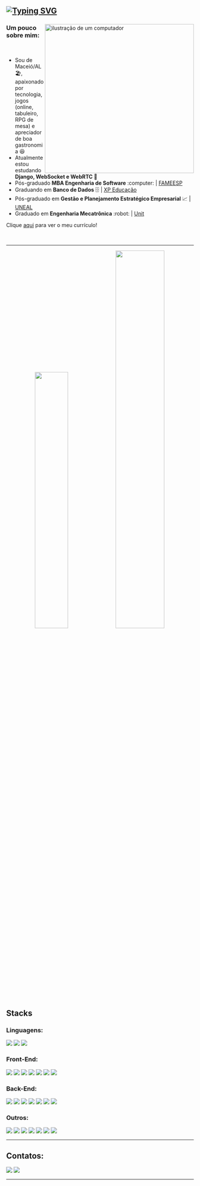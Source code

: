 ## [![Typing SVG](https://readme-typing-svg.demolab.com?font=Indie+Flower&size=40&pause=1000&color=00f&background=fff&vCenter=true&width=1200&height=60&lines=%F0%9F%91%8B+Olá,+Meu+nome+é+Luiz+Filipe,+Sou+Engenheiro+de+Software)](https://git.io/typing-svg)
 
  <div>
		<img src="https://raw.githubusercontent.com/MicaelliMedeiros/micaellimedeiros/master/image/computer-illustration.png" alt="ilustração de um computador" min-width="400px" max-width="400px" width="400px" align="right">
    <h3>Um pouco sobre mim:</h3>
    <br>
    <ul>
      <li>Sou de Maceió/AL 🏖️, apaixonado por tecnologia, jogos (online, tabuleiro, RPG de mesa) e apreciador de boa gastronomia 😆 </li>
      <li>Atualmente estou estudando <strong> Django, WebSocket e WebRTC </strong> 🌱</li>
	  <li>Pós-graduado <strong>MBA Engenharia de Software</strong> :computer: | <a href="https://faculdademetropolitana.edu.br/">FAMEESP</a></li>
      <li>Graduando em <strong>Banco de Dados</strong> 🗄️ | <a href="https://www.xpeducacao.com.br/?utm_source=google&utm_medium=cpc&utm_campaign=awareness_home_xpe&utm_term=29082022&utm_content=marcaxpe&gclid=Cj0KCQjw-fmZBhDtARIsAH6H8qhEMBIZzLxoSYn65MFUMYbEkcG63bIYj-YKTmCMCeX_ReR7LqpkmQ0aAhRUEALw_wcB">XP Educação</a></li>
      <li>Pós-graduado em <strong>Gestão e Planejamento Estratégico Empresarial</strong> 📈 | <a href="http://www.uneal.edu.br/">UNEAL</a></li>
      <li>Graduado em <strong>Engenharia Mecatrônica</strong> :robot: | <a href="https://www.unit.br/">Unit</a></li>
    </ul>
  </div>

Clique [aqui](https://drive.google.com/file/d/1ZcPIxUQlnnAGc2-egup5MpP0KC7gvmZn/view?usp=sharing) para ver o meu currículo!

  <!-- <p>Clique 
      <a href="https://luizfilipelgs.github.io/Portfolio/#hs"           target="_blank">
         aqui
      </a>
      para ver meu porfólio web!
   </p>-->
<br>
<hr>

<div align="center">
  <img width=42%  src="https://github-readme-stats.vercel.app/api/top-langs/?username=luizfilipelgs&layout=compact&langs_count=10&theme=github"/>
  <img width=51% src="http://github-profile-summary-cards.vercel.app/api/cards/productive-time?username=luizfilipelgs&theme=github&utcOffset=-3"/>
</div>

<br>

<h2>Stacks</h2>

<h3>Linguagens:</h3>
<div align="left" style="display: inline-block">
  <img src="https://img.shields.io/badge/javascript-%23323330.svg?style=for-the-badge&logo=javascript&logoColor=%23F7DF1E" />
  <img src="https://img.shields.io/badge/typescript-%23007ACC.svg?style=for-the-badge&logo=typescript&logoColor=white" />
  <img src="https://img.shields.io/badge/python-3670A0?style=for-the-badge&logo=python&logoColor=ffdd54" />
</div>

<h3>Front-End:</h3>
<div align="left" style="display: inline-block">
  <img src="https://img.shields.io/badge/react-%2320232a.svg?style=for-the-badge&logo=react&logoColor=%2361DAFB" />
  <img src="https://img.shields.io/badge/React%20Native-20232A?style=for-the-badge&logo=react&logoColor=61DAFB" />
  <img src="https://img.shields.io/badge/next.js-%23000000.svg?style=for-the-badge&logo=nextdotjs&logoColor=white" />
  <img src="https://img.shields.io/badge/redux-%23593d88.svg?style=for-the-badge&logo=redux&logoColor=white" />
  <img src="https://img.shields.io/badge/tailwindcss-%2338B2AC.svg?style=for-the-badge&logo=tailwind-css&logoColor=white" />
  <img src="https://img.shields.io/badge/MUI-%230081CB.svg?style=for-the-badge&logo=mui&logoColor=white" />
  <img src="https://img.shields.io/badge/styled--components-%23DB7093.svg?style=for-the-badge&logo=styled-components&logoColor=white" />
  <!-- <img src="https://img.shields.io/badge/figma-%23F24E1E.svg?style=for-the-badge&logo=figma&logoColor=white" /> -->
</div>

<h3>Back-End:</h3>
<div align="left" style="display: inline-block">
  <img src="https://img.shields.io/badge/node.js-6DA55F?style=for-the-badge&logo=node.js&logoColor=white" />
  <img src="https://img.shields.io/badge/express-%23404d59.svg?style=for-the-badge&logo=express&logoColor=%2361DAFB" />
	<img src="https://img.shields.io/badge/fastify-%23000000.svg?style=for-the-badge&logo=fastify&logoColor=white" />
	<img src="https://img.shields.io/badge/nestjs-%23E0234E.svg?style=for-the-badge&logo=nestjs&logoColor=white" />
	<img src="https://img.shields.io/badge/fastapi-%23009688.svg?style=for-the-badge&logo=fastapi&logoColor=white" />
  <img src="https://img.shields.io/badge/sequelize-%2352B0E7.svg?style=for-the-badge&logo=sequelize&logoColor=white" />
  <img src="https://img.shields.io/badge/prisma-%232D3748.svg?style=for-the-badge&logo=prisma&logoColor=white" />
  <!-- <img src="https://img.shields.io/badge/firebase-%23FFCA28.svg?style=for-the-badge&logo=firebase&logoColor=black" /> -->
  
	

</div>

 <!--<h3>Banco de Dados:</h3>
<div align="left" style="display: inline-block">
  <img src="https://img.shields.io/badge/mysql-%2300f.svg?style=for-the-badge&logo=mysql&logoColor=white" />
  <img src="https://img.shields.io/badge/mongodb-%234ea94b.svg?style=for-the-badge&logo=mongodb&logoColor=white" />
  <img src="https://img.shields.io/badge/sqlite-%2307405e.svg?style=for-the-badge&logo=sqlite&logoColor=white" />
  <img src="https://img.shields.io/badge/postgresql-%23316192.svg?style=for-the-badge&logo=postgresql&logoColor=white" />
</div> -->

<h3>Outros:</h3>
<div align="left" style="display: inline-block">
  <img src="https://img.shields.io/badge/git-%23F05033.svg?style=for-the-badge&logo=git&logoColor=white" />
  <img src="https://img.shields.io/badge/docker-%232496ED.svg?style=for-the-badge&logo=docker&logoColor=white" />
  <img src="https://img.shields.io/badge/jest-%23C21325.svg?style=for-the-badge&logo=jest&logoColor=white" />
  <img src="https://img.shields.io/badge/mocha-%238D6748.svg?style=for-the-badge&logo=mocha&logoColor=white" />
  <img src="https://img.shields.io/badge/pytest-%230A9EDC.svg?style=for-the-badge&logo=pytest&logoColor=white" />
  <img src="https://img.shields.io/badge/jira-%230A0FFF.svg?style=for-the-badge&logo=jira&logoColor=white" />
  <img src="https://img.shields.io/badge/eslint-%234B32C3.svg?style=for-the-badge&logo=eslint&logoColor=white" />
</div>
 <hr>
 
 ## Contatos:
 
<div align="left" style="display: inline-block"> 
  <a href="https://mail.google.com/mail/?view=cm&fs=1&to=luizfilipelgs@gmail.com"><img src="https://img.shields.io/badge/Gmail-D14836?style=for-the-badge&logo=gmail&logoColor=white"/></a>
  <a href="https://www.linkedin.com/in/luizfilipelgs/"><img src="https://img.shields.io/badge/LinkedIn-0077B5?style=for-the-badge&logo=linkedin&logoColor=white"/></a> 
</div>
   <hr>
 

 <!-- ![Snake animation](https://github.com/luizfilipelgs/luizfilipelgs/blob/output/github-contribution-grid-snake.svg)
 </p> -->
